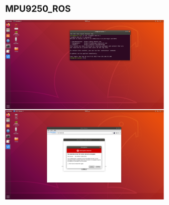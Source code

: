 # MPU9250_ROS

![Image1](https://github.com/syedmohiuddinzia/MPU9250_ROS/blob/main/01.png)
</br>
![Image2](https://github.com/syedmohiuddinzia/MPU9250_ROS/blob/main/02.png)
